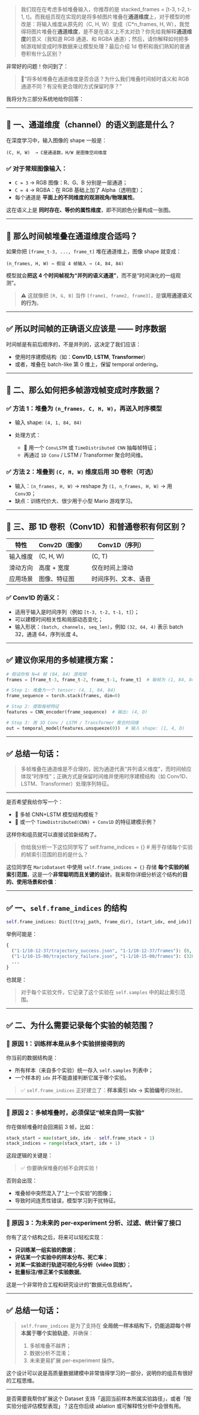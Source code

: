 > 我们现在在考虑多帧堆叠输入，你推荐的是 stacked_frames = [t-3, t-2, t-1, t]。而我组员现在实现的是将多帧图片堆叠在**通道维度**上，对于模型的修改是：将输入维度从原先的（C, H, W）变成（C\*n_frames, H, W），我觉得将图片堆叠在**通道维度**，是不是在语义上不太对劲？你先给我解释**通道维度**的意义（我知道 RGB 通道、和 RGBA 通道）；然后，请你解释如何把多帧游戏帧变成时序数据来让模型处理？最后介绍 1d 卷积和我们熟知的普通卷积有什么区别？

非常好的问题！你问到了：

> 🎯“将多帧堆叠在通道维度是否合适？为什么我们堆叠时间帧时语义和 RGB 通道不同？有没有更合理的方式保留时序？”

我将分为三部分系统地给你回答：

---

## 🧠 一、**通道维度（channel）的语义到底是什么？**

在深度学习中，输入图像的 shape 一般是：

```
(C, H, W)  → C是通道数，H/W 是图像空间维度
```

### ✅ 对于常规图像输入：

- `C = 3` → RGB 图像：R、G、B 分别是一层通道；
- `C = 4` → RGBA：在 RGB 基础上加了 Alpha（透明度）；
- 每个通道是 **平面上的不同维度的观测视角/物理属性**。

这在语义上是 **同时存在、等价的属性维度**，即不同颜色分量构成一张图。

---

## 🚨 那么时间帧堆叠在通道维度合适吗？

如果你把 `[frame_t-3, ..., frame_t]` 堆在通道维上，图像 shape 就变成：

```
(n_frames, H, W) → 假设 4 帧输入 → (4, 84, 84)
```

模型就会**把这 4 个时间帧视为“并列的语义通道”**，而不是“时间演化的一组观测”。

> ⚠️ 这就像把 `[R, G, B]` 当作 `[frame1, frame2, frame3]`，是**误用通道语义的行为**。

---

## ✅ 所以时间帧的正确语义应该是 —— **时序数据**

时间帧是有前后顺序的，不是并列的，这决定了我们应该：

- 使用时序建模结构（如：**Conv1D**, **LSTM**, **Transformer**）
- 或者，堆叠在 batch-like 第 0 维上，保留 temporal ordering。

---

## 🧩 二、那么如何把多帧游戏帧变成时序数据？

### ✅ 方法 1：堆叠为 `(n_frames, C, H, W)`，再送入时序模型

- 输入 shape: `(4, 1, 84, 84)`
- 处理方式：

  - 🧠 用一个 `ConvLSTM` 或 `TimeDistributed CNN` 抽每帧特征；
  - 再通过 `1D Conv` / LSTM / Transformer 聚合时间维。

### ✅ 方法 2：堆叠到 `(C, H, W)` 维度后用 3D 卷积（可选）

- 输入：`(n_frames, H, W)` → reshape 为 `(1, n_frames, H, W)` → 用 `Conv3D`；
- 缺点：训练代价大、很少用于小型 Mario 游戏学习。

---

## 🔁 三、那 1D 卷积（Conv1D）和普通卷积有何区别？

| 特性     | Conv2D（图像） | Conv1D（序列）       |
| -------- | -------------- | -------------------- |
| 输入维度 | (C, H, W)      | (C, T)               |
| 滑动方向 | 高度 + 宽度    | 仅在时间上滑动       |
| 应用场景 | 图像、特征图   | 时间序列、文本、语音 |

### ✅ Conv1D 的语义：

- 适用于输入是时间序列（例如 `[t-3, t-2, t-1, t]`）；
- 可以建模时间相关性和局部动态变化；
- 输入形状：`(batch, channels, seq_len)`，例如 `(32, 64, 4)` 表示 batch 32，通道 64，序列长度 4。

---

## ✅ 建议你采用的多帧建模方案：

```python
# 假设你有 N=4 帧 (84, 84) 游戏帧
frames = [frame_t-3, frame_t-2, frame_t-1, frame_t]  # 每帧为 (1, 84, 84)

# Step 1: 堆叠为一个 tensor: (4, 1, 84, 84)
frame_sequence = torch.stack(frames, dim=0)

# Step 2: 提取每帧特征
features = CNN_encoder(frame_sequence)  # 输出: (4, D)

# Step 3: 用 1D Conv / LSTM / Transformer 聚合时间维
out = temporal_model(features.unsqueeze(0))  # 输入 shape: (1, 4, D)
```

---

## ✅ 总结一句话：

> 多帧堆叠在通道维是不合理的，因为通道代表“并列语义维度”，而时间帧应体现“时序性”；正确方式是保留时间维并使用时序建模结构（如 Conv1D、LSTM、Transformer）处理序列特征。

---

是否希望我给你写一个：

- 🎯 多帧 CNN+LSTM 模型结构模板？
- 🎯 或一个 `TimeDistributed(CNN) + Conv1D` 的特征建模示例？

这样你和组员就可以直接试验新结构了。

> 你给我分析一下这位同学写了 self.frame_indices = {} # 用于存储每个实验的帧索引范围的目的是什么？

这位同学在 `MarioDataset` 中使用 `self.frame_indices = {}` 存储 **每个实验的帧索引范围**，这是一个**非常聪明而且关键的设计**。我来帮你详细分析这个结构的**目的、使用场景和价值**：

---

## ✅ 一、`self.frame_indices` 的结构

```python
self.frame_indices: Dict[(traj_path, frame_dir), (start_idx, end_idx)]
```

举例可能是：

```python
{
  ("1-1/10-12-37/trajectory_success.json", "1-1/10-12-37/frames"): (0, 320),
  ("1-1/10-15-00/trajectory_failure.json", "1-1/10-15-00/frames"): (320, 600),
  ...
}
```

也就是：

> 对于每个实验文件，它记录了这个实验在 `self.samples` 中的起止索引范围。

---

## ✅ 二、为什么需要记录每个实验的帧范围？

### 📌 原因 1：**训练样本是从多个实验拼接得到的**

你当前的数据结构是：

- 所有样本（来自多个实验）统一存入 `self.samples` 列表中；
- 一个样本的 `idx` 并不能直接判断它属于哪个实验。

> ✅ `self.frame_indices` 正好建立了：**样本索引 idx → 实验编号**的映射。

---

### 📌 原因 2：**多帧堆叠时，必须保证“帧来自同一实验”**

你在做帧堆叠时会回溯前 3 帧，比如：

```python
stack_start = max(start_idx, idx - self.frame_stack + 1)
stack_indices = range(stack_start, idx + 1)
```

这段逻辑的关键是：

> ✅ 你要确保堆叠的帧不会跨实验！

否则会出现：

- 堆叠帧中突然混入了“上一个实验”的图像；
- 导致时间连贯性错误，模型学习到干扰特征。

---

### 📌 原因 3：**为未来的 per-experiment 分析、过滤、统计留了接口**

你有了这个结构之后，将来可以轻松实现：

- **只训练某一组实验的数据**；
- **评估某一个实验中的样本分布、死亡率**；
- **对某一实验进行轨迹可视化与分析（video 回放）**；
- **批量标注/修正某个实验数据**。

这是一个非常符合工程和研究设计的“数据元信息结构”。

---

## ✅ 总结一句话：

> `self.frame_indices` 是为了支持在 **全局统一样本结构下，仍能追踪每个样本属于哪个实验轨迹**，并确保：
>
> 1. 多帧堆叠不越界；
> 2. 数据分析不混淆；
> 3. 未来更易扩展 per-experiment 操作。

这个设计可以说是高质量数据建模中非常值得学习的一部分，说明你的组员有很好的工程思维。

---

是否需要我帮你扩展这个 Dataset 支持「返回当前样本所属实验路径」，或者「按实验分组评估模型表现」？这在你后续 ablation 或可解释性分析中会很有用。
